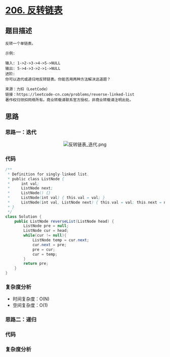 # [206. 反转链表](https://leetcode-cn.com/problems/reverse-linked-list/)

## 题目描述

```
反转一个单链表。

示例:

输入: 1->2->3->4->5->NULL
输出: 5->4->3->2->1->NULL
进阶:
你可以迭代或递归地反转链表。你能否用两种方法解决这道题？

来源：力扣（LeetCode）
链接：https://leetcode-cn.com/problems/reverse-linked-list
著作权归领扣网络所有。商业转载请联系官方授权，非商业转载请注明出处。
```

## 思路

### 思路一：迭代

 <div align=center>
 
  ![反转链表_迭代.png](https://i.loli.net/2021/04/22/KcDLvko9JMilguy.png)
 
 </div>

### 代码

```java
/**
 * Definition for singly-linked list.
 * public class ListNode {
 *     int val;
 *     ListNode next;
 *     ListNode() {}
 *     ListNode(int val) { this.val = val; }
 *     ListNode(int val, ListNode next) { this.val = val; this.next = next; }
 * }
 */
class Solution {
    public ListNode reverseList(ListNode head) {
        ListNode pre = null;
        ListNode cur = head;
        while(cur != null){
            ListNode temp = cur.next;
            cur.next = pre;
            pre = cur;
            cur = temp;
        }
        return pre;
    }
}
```

### 复杂度分析
- 时间复杂度：O(N)
- 空间复杂度：O(1)

### 思路二：递归

### 代码

### 复杂度分析
